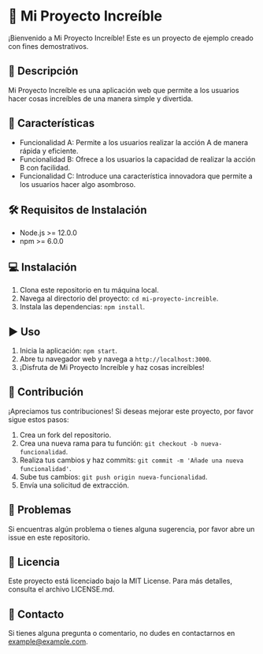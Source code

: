 # 🚀 Mi Proyecto Increíble

¡Bienvenido a Mi Proyecto Increíble! Este es un proyecto de ejemplo creado con fines demostrativos.

## 📝 Descripción

Mi Proyecto Increíble es una aplicación web que permite a los usuarios hacer cosas increíbles de una manera simple y divertida.

## 🌟 Características

- Funcionalidad A: Permite a los usuarios realizar la acción A de manera rápida y eficiente.
- Funcionalidad B: Ofrece a los usuarios la capacidad de realizar la acción B con facilidad.
- Funcionalidad C: Introduce una característica innovadora que permite a los usuarios hacer algo asombroso.

## 🛠️ Requisitos de Instalación

- Node.js >= 12.0.0
- npm >= 6.0.0

## 💻 Instalación

1. Clona este repositorio en tu máquina local.
2. Navega al directorio del proyecto: `cd mi-proyecto-increible`.
3. Instala las dependencias: `npm install`.

## ▶️ Uso

1. Inicia la aplicación: `npm start`.
2. Abre tu navegador web y navega a `http://localhost:3000`.
3. ¡Disfruta de Mi Proyecto Increíble y haz cosas increíbles!

## 🤝 Contribución

¡Apreciamos tus contribuciones! Si deseas mejorar este proyecto, por favor sigue estos pasos:
1. Crea un fork del repositorio.
2. Crea una nueva rama para tu función: `git checkout -b nueva-funcionalidad`.
3. Realiza tus cambios y haz commits: `git commit -m 'Añade una nueva funcionalidad'`.
4. Sube tus cambios: `git push origin nueva-funcionalidad`.
5. Envía una solicitud de extracción.

## 🐛 Problemas

Si encuentras algún problema o tienes alguna sugerencia, por favor abre un issue en este repositorio.

## 📄 Licencia

Este proyecto está licenciado bajo la MIT License. Para más detalles, consulta el archivo LICENSE.md.

## 📧 Contacto

Si tienes alguna pregunta o comentario, no dudes en contactarnos en example@example.com.

